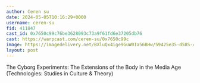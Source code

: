 ```yaml
---
author: Ceren su
date: 2024-05-05T10:16:29+0000
username: ceren-su
fid: 411847
cast_id: 0x7650c99c76be3628093c73a9f61fd6e37205db76
cast: https://warpcast.com/ceren-su/0x7650c99c
image: https://imagedelivery.net/BXluQx4ige9GuW0Ia56BHw/59425e35-d585-4073-3822-0b8798b7ea00/original
layout: post
---
```

The Cyborg Experiments: The Extensions of the Body in the Media Age (Technologies: Studies in Culture & Theory)  

<img src='https://imagedelivery.net/BXluQx4ige9GuW0Ia56BHw/59425e35-d585-4073-3822-0b8798b7ea00/original' alt='' referrerpolicy='no-referrer'/>